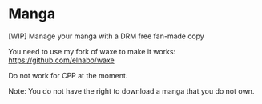 Manga
=====

[WIP] Manage your manga with a DRM free fan-made copy


You need to use my fork of waxe to make it works: https://github.com/elnabo/waxe

Do not work for CPP at the moment.

Note: You do not have the right to download a manga that you do not own.
